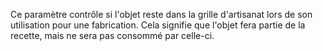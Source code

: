 Ce paramètre contrôle si l'objet reste dans la grille d'artisanat lors de son utilisation pour une fabrication.
Cela signifie que l'objet fera partie de la recette, mais ne sera pas consommé par celle-ci.